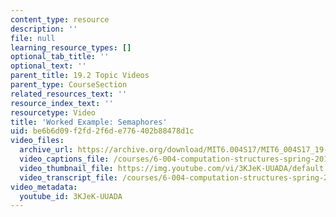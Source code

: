 ```yaml
---
content_type: resource
description: ''
file: null
learning_resource_types: []
optional_tab_title: ''
optional_text: ''
parent_title: 19.2 Topic Videos
parent_type: CourseSection
related_resources_text: ''
resource_index_text: ''
resourcetype: Video
title: 'Worked Example: Semaphores'
uid: be6b6d09-f2fd-2f6d-e776-402b88478d1c
video_files:
  archive_url: https://archive.org/download/MIT6.004S17/MIT6_004S17_19-02-06-01_300k.mp4
  video_captions_file: /courses/6-004-computation-structures-spring-2017/23aba544f83d5bb2bb4b4ca4fd9cb028_3KJeK-UUADA.vtt
  video_thumbnail_file: https://img.youtube.com/vi/3KJeK-UUADA/default.jpg
  video_transcript_file: /courses/6-004-computation-structures-spring-2017/3d7749df556d00bc58141d08da564d85_3KJeK-UUADA.pdf
video_metadata:
  youtube_id: 3KJeK-UUADA
---
```

